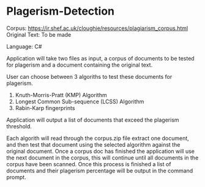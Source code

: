 # Plagerism-Detection

Corpus: https://ir.shef.ac.uk/cloughie/resources/plagiarism_corpus.html
Original Text: To be made

Language: C#

Application will take two files as input, a corpus of documents to be tested for plagerism and a document containing the original text.

User can choose between 3 algoriths to test these documents for plagerism.
1. Knuth-Morris-Pratt (KMP) Algorithm
2. Longest Common Sub-sequence (LCSS) Algorithm
3. Rabin-Karp fingerprints

Application will output a list of documents that exceed the plagerism threshold.

Each algorith will read through the corpus.zip file extract one document, and then test that document using the selected algorithm against the original document. Once a corpus doc has finished the application will use the next document in the corpus, this will continue until all documents in the corpus have been scanned. Once this process is finished a list of documents and their plagerism percentage will be output in the command prompt.
